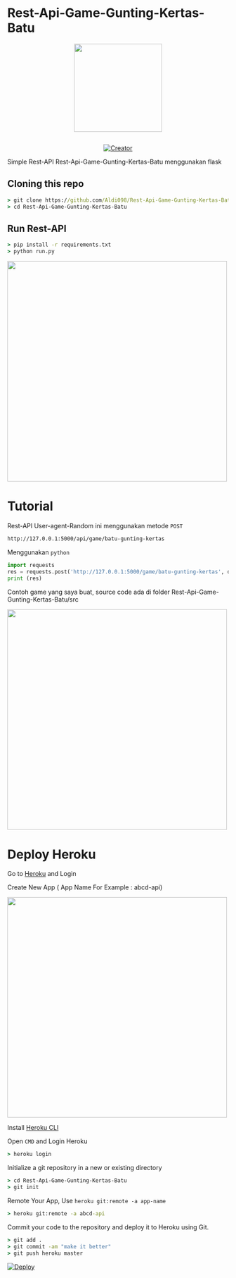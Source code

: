 # **Rest-Api-Game-Gunting-Kertas-Batu**
<p align="center">
<img src="https://avatars.githubusercontent.com/u/89829276?s=96&v=4" width="200" height="200"/>
</p>
<p align="center">
  <a href="#"><img src="http://readme-typing-svg.herokuapp.com?color=d1fa02&center=true&vCenter=true&multiline=false&lines=Welcome+To+Rest-Api-Game-Gunting-Kertas-Batu" alt="">
</p>
<p align="center">
<a href="https://github.com/Xenzi-XN1"><img title="Creator" src="https://img.shields.io/badge/Creator-Xenzi-green.svg?style=for-the-badge&logo=github"></a>
</p>
Simple Rest-API Rest-Api-Game-Gunting-Kertas-Batu menggunakan flask

## Cloning this repo
```cmd
> git clone https://github.com/Aldi098/Rest-Api-Game-Gunting-Kertas-Batu
> cd Rest-Api-Game-Gunting-Kertas-Batu
```

## Run Rest-API
```cmd
> pip install -r requirements.txt
> python run.py
```

<img src="https://i.ibb.co/HqK1FbQ/IMG-20220902-154034.jpg" width="500">

# Tutorial
Rest-API User-agent-Random ini menggunakan metode `POST`
```cmd
http://127.0.0.1:5000/api/game/batu-gunting-kertas
```

Menggunakan `python`
```python
import requests
res = requests.post('http://127.0.0.1:5000/game/batu-gunting-kertas', data={"user":"nama mu","poin":"100","game":"batu"}).text
print (res)
```
Contoh game yang saya buat, source code ada di folder Rest-Api-Game-Gunting-Kertas-Batu/src

<img src="https://i.ibb.co/HqK1FbQ/IMG-20220902-154034.jpg" width="500">

# Deploy Heroku

Go to [Heroku](https://heroku.com) and Login

Create New App ( App Name For Example : abcd-api)

<img src="https://i.postimg.cc/Z5T8Btw2/newapp.png" width="500">

Install [Heroku CLI](https://devcenter.heroku.com/articles/heroku-cli)

Open `CMD` and Login Heroku

```cmd
> heroku login
```

Initialize a git repository in a new or existing directory

```cmd
> cd Rest-Api-Game-Gunting-Kertas-Batu
> git init
```

Remote Your App, Use `heroku git:remote -a app-name`

```cmd
> heroku git:remote -a abcd-api
```

Commit your code to the repository and deploy it to Heroku using Git.

```cmd
> git add .
> git commit -am "make it better"
> git push heroku master
```

[![Deploy](https://www.herokucdn.com/deploy/button.svg)](https://heroku.com/)
